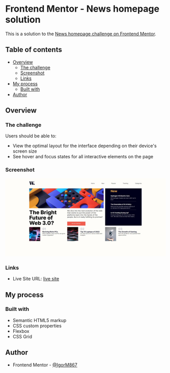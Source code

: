 # Frontend Mentor - News homepage solution

This is a solution to the [News homepage challenge on Frontend Mentor](https://www.frontendmentor.io/challenges/news-homepage-H6SWTa1MFl).
## Table of contents

- [Overview](#overview)
  - [The challenge](#the-challenge)
  - [Screenshot](#screenshot)
  - [Links](#links)
- [My process](#my-process)
  - [Built with](#built-with)
- [Author](#author)

## Overview

### The challenge

Users should be able to:

- View the optimal layout for the interface depending on their device's screen size
- See hover and focus states for all interactive elements on the page

### Screenshot

![completed design](./screenshot.jpg)

### Links

- Live Site URL: [live site](https://news-homepage-main-im.netlify.app/)

## My process

### Built with

- Semantic HTML5 markup
- CSS custom properties
- Flexbox
- CSS Grid

## Author

- Frontend Mentor - [@IgorM867](https://www.frontendmentor.io/profile/IgorM867)
